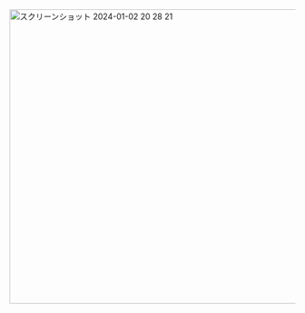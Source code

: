 <img width="519" alt="スクリーンショット 2024-01-02 20 28 21" src="https://github.com/naoyamishina/udemy_js_todo/assets/102893104/7f060e5b-840b-46b7-bd17-d9e4528252d6">
